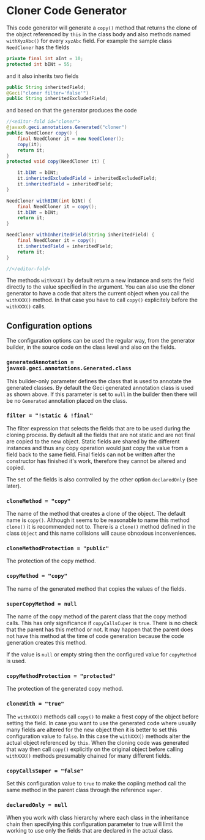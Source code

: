 # Cloner Code Generator

<!-- snip Cloner_head regex="replace='|^~s~*~s||' escape='~'"-->
This code generator will generate a `copy()` method that returns the
clone of the object referenced by `this` in the class body and also
methods named `withXyzAbc()` for every `xyzAbc` field. For example the
sample class `NeedCloner` has the fields
<!-- end snip --> 
<!-- snip NeedCloner_fields trim="to=0"-->
```java
private final int aInt = 10;
protected int bINt = 55;
```

and it also inherits two fields

<!-- snip AbstractNeedCloner_fields trim="to=0"-->
```java
public String inheritedField;
@Geci("cloner filter='false'")
public String inheritedExcludedField;
```

and based on that the generator produces the code

<!-- snip NeedCloner_generated_code trim="to=0"-->
```java
//<editor-fold id="cloner">
@javax0.geci.annotations.Generated("cloner")
public NeedCloner copy() {
    final NeedCloner it = new NeedCloner();
    copy(it);
    return it;
}
protected void copy(NeedCloner it) {

    it.bINt = bINt;
    it.inheritedExcludedField = inheritedExcludedField;
    it.inheritedField = inheritedField;
}

NeedCloner withBINt(int bINt) {
    final NeedCloner it = copy();
    it.bINt = bINt;
    return it;
}

NeedCloner withInheritedField(String inheritedField) {
    final NeedCloner it = copy();
    it.inheritedField = inheritedField;
    return it;
}

//</editor-fold>
```

The methods `withXXX()` by default return a new instance and sets the
field directly to the value specified in the argument. You can also use
the cloner generator to have a code that alters the current object when
you call the `withXXX()` method. In that case you have to call `copy()`
explicitely before the `withXXX()` calls.

## Configuration options

The configuration options can be used the regular way, from the
generator builder, in the source code on the class level and also on the
fields.

<!-- snip Cloner_Config snippet="epsilon" trim="to=0" append="snippets='Cloner_Config_.*'" regex="replace='/private~sString~s/### `/' replace='/;.*$/`/' replace='|^~s*/~*||' escape='~'" skip="do"-->
### `generatedAnnotation = javax0.geci.annotations.Generated.class`

This builder-only parameter defines the class that is used to
annotate the generated classes. By default the Geci generated
annotation class is used as shown above. If this parameter is
set to `null` in the builder then there will be no `Generated`
annotation placed on the class.

### `filter = "!static & !final"`

The filter expression that selects the fields that are to be
used during the cloning process. By default all the fields that
are not static and are not final are copied to the new object.
Static fields are shared by the different instances and thus any
copy operation would just copy the value from a field back to
the same field. Final fields can not be written after the
constructor has finished it's work, therefore they cannot be
altered and copied.

The set of the fields is also controlled by the other option
`declaredOnly` (see later).

### `cloneMethod = "copy"`

The name of the method that creates a clone of the object. The
default name is `copy()`. Although it seems to be reasonable to
name this method `clone()` it is recommended not to. There is a
`clone()` method defined in the class `Object` and this name
collisions will cause obnoxious inconveniences.

### `cloneMethodProtection = "public"`

The protection of the copy method.
### `copyMethod = "copy"`


The name of the generated method that copies the values of the
fields.

### `superCopyMethod = null`


The name of the copy method of the parent class that the copy method
calls. This has only significance if `copyCallsCuper` is `true`. There
is no check that the parent has this method or not. It may happen that
the parent does not have this method at the time of code generation
because the code generation creates this method.

If the value is `null` or empty string then the configured value for
`copyMethod` is used.
### `copyMethodProtection = "protected"`


The protection of the generated copy method.

### `cloneWith = "true"`


The `withXXX()` methods call `copy()` to make a frest copy of
the object before setting the field. In case you want to use the
generated code where usually many fields are altered for the new
object then it is better to set this configuration value to
`false`. In this case the `withXXX()` methods alter the actual
object referenced by `this`. When the cloning code was generated
that way then call `copy()` explicitly on the original object
before calling `withXXX()` methods presumably chained for many
different fields.

### `copyCallsSuper = "false"`


Set this configuration value to `true` to make the copiing
method call the same method in the parent class through the
reference `super`.

### `declaredOnly = null`

When you work with class hierarchy where each class in the
inheritance chain then specifying this configuration parameter
to true will limit the working to use only the fields that are
declared in the actual class.

<!-- end snip -->


